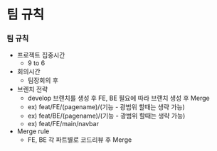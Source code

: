 # 팀 규칙

### 팀 규칙

- 프로젝트 집중시간
  - 9 to 6
- 회의시간
  - 팀장회의 후
- 브렌치 전략
  - develop 브랜치를 생성 후 FE, BE 필요에 따라 브랜치 생성 후 Merge
  - ex) feat/FE/(pagename)/(기능 - 광범위 할때는 생략 가능)
  - ex) feat/BE/(pagename)/(기능 - 광범위 할때는 생략 가능)
  - ex) feat/FE/main/navbar
- Merge rule
  - FE, BE 각 파트별로 코드리뷰 후 Merge
